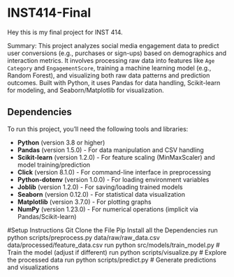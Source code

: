 # INST414-Final

Hey this is my final project for INST 414.

Summary: This project analyzes social media engagement data to predict user conversions (e.g., purchases or sign-ups) based on demographics and interaction metrics. It involves processing raw data into features like `Age Category` and `EngagementScore`, training a machine learning model (e.g., Random Forest), and visualizing both raw data patterns and prediction outcomes. Built with Python, it uses Pandas for data handling, Scikit-learn for modeling, and Seaborn/Matplotlib for visualization.

## Dependencies
To run this project, you’ll need the following tools and libraries:
- **Python** (version 3.8 or higher)
- **Pandas** (version 1.5.0) - For data manipulation and CSV handling
- **Scikit-learn** (version 1.2.0) - For feature scaling (MinMaxScaler) and model training/prediction
- **Click** (version 8.1.0) - For command-line interface in preprocessing
- **Python-dotenv** (version 1.0.0) - For loading environment variables
- **Joblib** (version 1.2.0) - For saving/loading trained models
- **Seaborn** (version 0.12.0) - For statistical data visualization
- **Matplotlib** (version 3.7.0) - For plotting graphs
- **NumPy** (version 1.23.0) - For numerical operations (implicit via Pandas/Scikit-learn)


#Setup Instructions
Git Clone the File
Pip Install all the Dependencies
run python scripts/preprocess.py data/raw/raw_data.csv data/processed/feature_data.csv
run python src/models/train_model.py  # Train the model (adjust if different)
run python scripts/visualize.py        # Explore the processed data
run python scripts/predict.py          # Generate predictions and visualizations